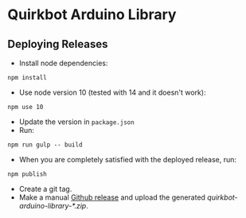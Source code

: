 # Quirkbot Arduino Library

## Deploying Releases

- Install node dependencies:
```
npm install
```
- Use node version 10 (tested with 14 and it doesn't work):
```
npm use 10
```
- Update the version in `package.json`
- Run:
```
npm run gulp -- build
```
- When you are completely satisfied with the deployed release, run:
```
npm publish
```
- Create a git tag.
- Make a manual [Github release](https://github.com/Quirkbot/QuirkbotArduinoLibrary/releases) and upload the generated _quirkbot-arduino-library-*.zip_.
